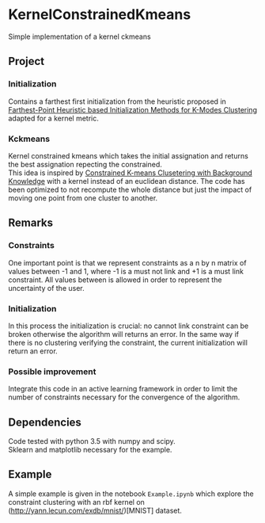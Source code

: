 # KernelConstrainedKmeans
Simple implementation of a kernel ckmeans

## Project
### Initialization
Contains a farthest first initialization from the heuristic proposed in [Farthest-Point Heuristic based Initialization Methods for K-Modes Clustering](https://arxiv.org/pdf/cs/0610043.pdf) adapted for a kernel metric.

### Kckmeans
Kernel constrained kmeans which takes the initial assignation and returns the best assignation repecting the constrained.  
This idea is inspired by [Constrained K-means Clusetering with Background Knowledge](https://pdfs.semanticscholar.org/0bac/ca0993a3f51649a6bb8dbb093fc8d8481ad4.pdf) with a kernel instead of an euclidean distance. The code has been optimized to not recompute the whole distance but just the impact of moving one point from one cluster to another.

## Remarks
### Constraints
One important point is that we represent constraints as a n by n matrix of values between -1 and 1, where -1 is a must not link and +1 is a must link constraint. All values between is allowed in order to represent the uncertainty of the user.

### Initialization
In this process the initialization is crucial: no cannot link constraint can be broken otherwise the algorithm will returns an error. In the same way if there is no clustering verifying the constraint, the current initialization will return an error.

### Possible improvement
Integrate this code in an active learning framework in order to limit the number of constraints necessary for the convergence of the algorithm.

## Dependencies
Code tested with python 3.5 with numpy and scipy.  
Sklearn and matplotlib necessary for the example.

## Example
A simple example is given in the notebook `Example.ipynb` which explore the constraint clustering with an rbf kernel on (http://yann.lecun.com/exdb/mnist/)[MNIST] dataset.

